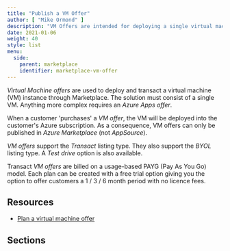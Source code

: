 ```yaml
---
title: "Publish a VM Offer"
author: [ "Mike Ormond" ]
description: "VM Offers are intended for deploying a single virtual machine."
date: 2021-01-06
weight: 40
style: list
menu:
  side:
    parent: marketplace
    identifier: marketplace-vm-offer
---
```


*Virtual Machine offers* are used to deploy and transact a virtual machine (VM) instance through Marketplace. The solution must consist of a single VM. Anything more complex requires an *Azure Apps offer*.

When a customer 'purchases' a *VM offer*, the VM will be deployed into the customer's Azure subscription. As a consequence, VM offers can only be published in *Azure Marketplace* (not *AppSource*).

*VM offers* support the *Transact* listing type. They also support the *BYOL* listing type. A *Test drive* option is also available.

Transact *VM offers* are billed on a usage-based PAYG (Pay As You Go) model. Each plan can be created with a free trial option giving you the option to offer customers a 1 / 3 / 6 month period with no licence fees.

## Resources

* [Plan a virtual machine offer](https://docs.microsoft.com/azure/marketplace/marketplace-virtual-machines)

## Sections

